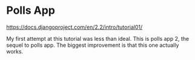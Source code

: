 # Polls App
https://docs.djangoproject.com/en/2.2/intro/tutorial01/

My first attempt at this tutorial was less than ideal. This is polls app 2, the sequel to polls app. The biggest improvement is that this one actually works.

